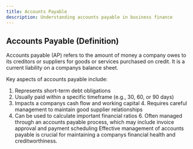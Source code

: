 ```yaml
--- 
title: Accounts Payable
description: Understanding accounts payable in business finance
--- 
```


## Accounts Payable (Definition) 

Accounts payable (AP) refers to the amount of money a company owes to its creditors or suppliers for goods or services purchased on credit. It is a current liability on a companys balance sheet. 

Key aspects of accounts payable include: 

1. Represents short-term debt obligations 
2. Usually paid within a specific timeframe (e.g., 30, 60, or 90 days) 
3. Impacts a companys cash flow and working capital 4. Requires careful management to maintain good supplier relationships 
5. Can be used to calculate important financial ratios 6. Often managed through an accounts payable process, which may include invoice approval and payment scheduling Effective management of accounts payable is crucial for maintaining a companys financial health and creditworthiness.